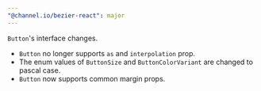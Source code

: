 ```yaml
---
"@channel.io/bezier-react": major
---
```


`Button`'s interface changes.

- `Button` no longer supports `as` and `interpolation` prop.
- The enum values of `ButtonSize` and `ButtonColorVariant` are changed to pascal case.
- `Button` now supports common margin props.
